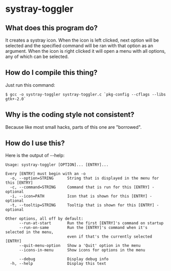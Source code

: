 # systray-toggler

## What does this program do?
It creates a systray icon. When the icon is left clicked, next option
will be selected and the specified command will be ran with that option
as an argument. When the icon is right clicked it will open a menu with
all options, any of which can be selected.

## How do I compile this thing?
Just run this command:

    $ gcc -o systray-toggler systray-toggler.c `pkg-config --cflags --libs gtk+-2.0`

## Why is the coding style not consistent?
Because like most small hacks, parts of this one are "borrowed".

## How do I use this?
Here is the output of --help:

```
Usage: systray-toggler [OPTION]... [ENTRY]...

Every [ENTRY] must begin with an -o
  -o, --option=STRING      String that is displayed in the menu for this [ENTRY]
  -c, --command=STRING     Command that is run for this [ENTRY] - optional
  -i, --icon=PATH          Icon that is shown for this [ENTRY] - optional
  -t, --tooltip=STRING     Tooltip that is shown for this [ENTRY] - optional

Other options, all off by default:
      --run-at-start       Run the first [ENTRY]'s command on startup
      --run-on-same        Run the [ENTRY]'s command when it's selected in the menu,
                           even if that's the currently selected [ENTRY]
      --quit-menu-option   Show a 'Quit' option in the menu
      --icons-in-menu      Show icons for options in the menu

      --debug              Display debug info
  -h, --help               Display this text
```
